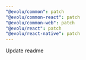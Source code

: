 ```yaml
---
"@evolu/common": patch
"@evolu/common-react": patch
"@evolu/common-web": patch
"@evolu/react": patch
"@evolu/react-native": patch
---
```


Update readme
